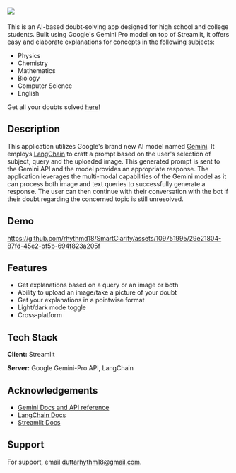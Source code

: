 # ![](https://github.com/rhythmd18/SmartClarify/blob/main/assets/Asset%209%403x.png)

This is an AI-based doubt-solving app designed for high school and college students. Built using Google's Gemini Pro model on top of Streamlit, it offers easy and elaborate explanations for concepts in the following subjects:

- Physics
- Chemistry
- Mathematics
- Biology
- Computer Science
- English

Get all your doubts solved [here](https://rhythmd18-smartclarify.streamlit.app/)!

## Description

This application utilizes Google's brand new AI model named [Gemini](https://deepmind.google/technologies/gemini/#introduction). It employs [LangChain](https://python.langchain.com/docs/get_started/introduction) to craft a prompt based on the user's selection of subject, query and the uploaded image. This generated prompt is sent to the Gemini API and the model provides an appropriate response. The application leverages the multi-modal capabilities of the Gemini model as it can process both image and text queries to successfully generate a response. The user can then continue with their conversation with the bot if their doubt regarding the concerned topic is still unresolved.

## Demo



https://github.com/rhythmd18/SmartClarify/assets/109751995/29e21804-87fd-45e2-bf5b-694f823a205f



## Features

- Get explanations based on a query or an image or both
- Ability to upload an image/take a picture of your doubt
- Get your explanations in a pointwise format
- Light/dark mode toggle
- Cross-platform

## Tech Stack

**Client:** Streamlit

**Server:** Google Gemini-Pro API, LangChain

## Acknowledgements

- [Gemini Docs and API reference](https://ai.google.dev/docs)
- [LangChain Docs](https://python.langchain.com/docs/get_started/introduction)
- [Streamlit Docs](https://docs.streamlit.io/)

## Support

For support, email duttarhythm18@gmail.com.
